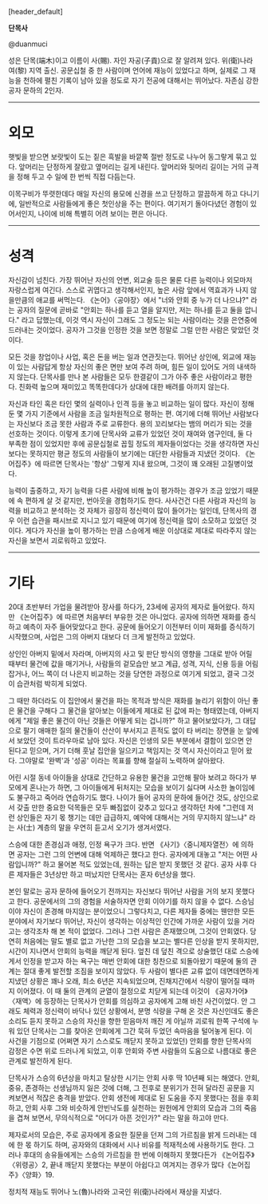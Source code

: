 
[header_default]

**단목사**

@duanmuci

성은 단목(端木)이고 이름이 사(賜). 자인 자공(子貢)으로 잘 알려져 있다. 위(衛)나라 여(黎) 지역 출신. 공문십철 중 한 사람이며 언어에 재능이 있었다고 하며, 실제로 그 재능을 천하에 펼친 기록이 남아 있을 정도로 자기 전공에 대해서는 뛰어났다. 자존심 강한 공자 문하의 2인자.

---

# 외모

햇빛을 받으면 보랏빛이 도는 짙은 흑발을 바깥쪽 절반 정도로 나누어 동그랗게 묶고 있다. 앞머리는 단정하게 잘랐고 옆머리는 길게 내린다. 앞머리와 뒷머리 길이는 거의 규격을 정해 두고 수 일에 한 번씩 직접 다듬는다.

이목구비가 뚜렷한데다 매일 자신의 용모에 신경을 쓰고 단정하고 깔끔하게 하고 다니기에, 일반적으로 사람들에게 좋은 첫인상을 주는 편이다. 여기저기 돌아다녔던 경험이 있어서인지, 나이에 비해 특별히 어려 보이는 편은 아니다.

---

# 성격

자신감이 넘친다. 가장 뛰어난 자신의 언변, 외교술 등은 물론 다른 능력이나 외모마저 자랑스럽게 여긴다. 스스로 귀엽다고 생각해서인지, 높은 사람 앞에서 역효과가 나지 않을만큼의 애교를 써먹는다. 《논어》〈공야장〉에서 "너와 안회 중 누가 더 나으냐?" 라는 공자의 질문에 곧바로 "안회는 하나를 듣고 열을 알지만, 저는 하나를 듣고 둘을 압니다." 라고 답했는데, 이것 역시 자신이 그래도 그 정도는 되는 사람이라는 것을 은연중에 드러내는 것이었다. 공자가 그것을 인정한 것을 보면 정말로 그럴 만한 사람은 맞았던 것이다.

모든 것을 창업이나 사업, 혹은 돈을 버는 일과 연관짓는다. 뛰어난 상인에, 외교에 재능이 있는 사람답게 항상 자신의 좋은 면만 보여 주려 하며, 힘든 일이 있어도 거의 내색하지 않는다. 단목사를 만나 본 사람들은 모두 한결같이 그가 아주 좋은 사람이라고 평한다. 친화력 높으며 재미있고 똑똑한데다가 상대에 대한 배려를 아끼지 않는다.

자신과 타인 혹은 타인 몇의 실력이나 인격 등을 놓고 비교하는 일이 많다. 자신이 정해 둔 몇 가지 기준에서 사람을 조금 일차원적으로 평하는 편. 여기에 더해 뛰어난 사람보다는 자신보다 조금 못한 사람과 주로 교류한다. 용의 꼬리보다는 뱀의 머리가 되는 것을 선호하는 것이다. 이렇게 초기에 단목사와 교류가 있었던 것이 재여와 염구인데, 둘 다 부족한 점이 있었지만 후에 공문십철로 꼽힐 정도의 제자들이었다는 것을 생각하면 자신보다는 못하지만 평균 정도의 사람들이 보기에는 대단한 사람들과 지냈던 것이다. 《논어집주》에 따르면 단목사는 '항상' 그렇게 지내 왔으며, 그것이 꽤 오래된 고질병이었다.

능력이 출중하고, 자기 능력을 다른 사람에 비해 높이 평가하는 경우가 조금 있었기 때문에 속 편하게 살 것 같지만, 번아웃을 경험하기도 한다. 사사건건 다른 사람과 자신의 능력을 비교하고 분석하는 것 자체가 굉장히 정신력이 많이 들어가는 일인데, 단목사의 경우 이런 습관을 패시브로 지니고 있기 때문에 여기에 정신력을 많이 소모하고 있었던 것이다. 게다가 자신을 높이 평가하는 만큼 스승에게 배운 이상대로 제대로 따라주지 않는 자신을 보면서 괴로워하고 있었다.

---

# 기타

20대 초반부터 가업을 물려받아 장사를 하다가, 23세에 공자의 제자로 들어왔다. 하지만 《논어집주》에 따르면 처음부터 부유한 것은 아니었다. 공자에 의하면 재화를 증식하고 예측이 자주 들어맞았다고 한다. 공문에 들어오기 이전부터 이미 재화를 증식하기 시작했으며, 사업은 그의 아버지 대보다 더 크게 발전하고 있었다.

상인인 아버지 밑에서 자라며, 아버지의 사고 및 판단 방식의 영향을 그대로 받아 어릴 때부터 물건에 값을 매기거나, 사람들의 겉모습만 보고 계급, 성격, 지식, 신용 등을 어림잡거나, 어느 쪽이 더 나은지 비교하는 것을 당연한 과정으로 여기게 되었고, 결국 그것이 습관처럼 박히게 되었다.

그 때만 하더라도 이 집안에서 물건을 파는 목적과 방식은 재화를 늘리기 위함이 아닌 좋은 물건을 구해다 그 물건을 알아보는 이들에게 제대로 된 값에 파는 형태였는데, 아버지에게 "제일 좋은 물건이 아닌 것들은 어떻게 되는 겁니까?" 하고 물어보았다가, 그 대답으로 팔기 애매한 질의 물건들이 산산이 부서지고 흔적도 없이 타 버리는 장면을 눈 앞에서 보았던 것이 트라우마로 남아 있다. 자신은 인생의 모든 부분에서 결함이 있으면 안 된다고 믿으며, 거기 더해 훗날 집안을 일으키고 책임지는 것 역시 자신이라고 믿어 왔다. 그야말로 '완벽'과 '성공' 이라는 목표를 향해 절실히 노력하며 살아왔다.

어린 시절 동네 아이들을 상대로 간단하고 유용한 물건을 고안해 팔아 보려고 하다가 부모에게 혼나는가 하면, 그 아이들에게 뒤처지는 모습을 보이기 싫다며 사소한 놀이임에도 불구하고 죽어라 연습하기도 했다. 나이가 들어 공자의 문하에 들어간 것도, 상인으로서 갖출 만한 중요한 덕목들은 모두 빠짐없이 갖추고 있다고 생각하던 차에 "그런데 저런 상인들은 자기 몫 챙기는 데만 급급하지, 예악에 대해서는 거의 무지하지 않느냐" 라는 사(士) 계층의 말을 우연히 듣고서 오기가 생겨서였다.

스승에 대한 존경심과 애정, 인정 욕구가 크다. 반면 《사기》〈중니제자열전〉에 의하면 공자는 그런 그의 언변에 대해 억제하곤 했다고 한다. 공자에게 대놓고 "저는 어떤 사람입니까?" 하고 물어본 적도 있었는데, 원하는 답은 받지 못했던 것 같다. 공자 사후 다른 제자들은 3년상만 하고 떠났지만 단목사는 혼자 6년상을 했다.

본인 말로는 공자 문하에 들어오기 전까지는 자신보다 뛰어난 사람을 거의 보지 못했다고 한다. 공문에서의 그의 경험을 서술하자면 안회 이야기를 하지 않을 수 없다. 스승님이야 자신이 존경해 마지않는 분이었으니 그렇다치고, 다른 제자들 중에는 웬만한 모든 분야에서 자기보다 뛰어난, 자신이 생각하는 이상적인 인간에 가까운 사람이 있을 거라고는 생각조차 해 본 적이 없었다. 그러나 그런 사람은 존재했으며, 그것이 안회였다. 당연히 처음에는 말도 별로 없고 가난한 그의 모습을 보고는 별다른 인상을 받지 못하지만, 시간이 지나면서 안회의 능력을 깨닫게 된다. 엎친 데 덮친 격으로 상술했던 대로 스승에게서 인정을 받고자 하는 욕구는 매번 안회에 대한 칭찬으로 되돌아왔기 때문에 둘의 관계는 절대 좋게 발전할 조짐을 보이지 않았다. 두 사람이 별다른 교류 없이 데면데면하게 지냈던 상황은 꽤나 오래, 최소 6년은 지속되었으며, 진채지간에서 식량이 떨어질 때까지 이어졌다. 이 때 둘의 관계의 균열이 절정으로 치닫게 되는데 이것이 《공자가어》〈재액〉에 등장하는 단목사가 안회를 의심하고 공자에게 고해 바친 사건이었다. 안 그래도 체력과 정신력이 바닥나 있던 상황에서, 분명 식량을 구해 온 것은 자신인데도 좋은 소리도 듣지 못하고 스승의 자신을 향한 믿음마저 깨진 게 아닐까 괴로워 한쪽 구석에 누워 있던 단목사는 그를 찾아온 안회에게 그간 묵혀 두었던 속마음을 털어놓게 된다. 이 사건을 기점으로 (어쩌면 자기 스스로도 깨닫지 못하고 있었던) 안회를 향한 단목사의 감정은 수면 위로 드러나게 되었고, 이후 안회와 주변 사람들의 도움으로 나름대로 좋은 관계로 발전하게 된다.

단목사가 스승의 6년상을 마치고 탈상한 시기는 안회 사후 딱 10년째 되는 해였다. 안회, 중유, 존경하는 선생님까지 잃은 것에 더해, 그 전후로 분위기가 전혀 달라진 공문을 지켜보면서 적잖은 충격을 받았다. 안회 생전에 제대로 된 도움을 주지 못했다는 점을 후회하고, 안회 사후 그와 비슷하게 안빈낙도를 실천하는 원헌에게 안회의 모습과 그의 죽음을 겹쳐 보면서, 무의식적으로 "어디가 아픈 것인가?" 라는 말을 하고야 만다.

제자로서의 모습은, 주로 공자에게 중요한 질문을 던져 그의 가르침을 밝게 드러내는 데에 한 몫 하기도 하며, 공자와의 대화에서 시나 비유를 적재적소에 사용하기도 한다. 그러나 후대의 송유들에게는 스승의 가르침을 한 번에 이해하지 못했다든가 《논어집주》〈위령공〉2, 끝내 깨닫지 못했다는 부분이 아쉽다고 여겨지는 경우가 많다《논어집주》〈양화〉19.

정치적 재능도 뛰어나 노(魯)나라와 고국인 위(衛)나라에서 재상을 지냈다.